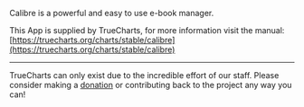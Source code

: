 Calibre is a powerful and easy to use e-book manager.

This App is supplied by TrueCharts, for more information visit the manual: [https://truecharts.org/charts/stable/calibre](https://truecharts.org/charts/stable/calibre)

---

TrueCharts can only exist due to the incredible effort of our staff.
Please consider making a [donation](https://truecharts.org/sponsor) or contributing back to the project any way you can!
